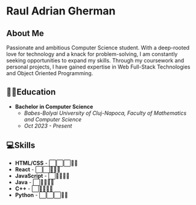 # Raul Adrian Gherman

## About Me
Passionate and ambitious Computer Science student. With a deep-rooted love for technology and a knack for problem-solving, I am constantly seeking opportunities to expand my skills. Through my coursework and personal projects, I have gained expertise in Web Full-Stack Technologies and Object Oriented Programming.

## :man_student:Education
- **Bachelor in Computer Science**
  - *Babes-Bolyai University of Cluj-Napoca, Faculty of Mathematics and Computer Science*
  - *Oct 2023 - Present*

## :computer:Skills
- **HTML/CSS** -   :white_large_square::white_large_square::white_large_square::white_square_button::white_square_button:
- **React** -      :white_large_square::white_large_square::white_square_button::white_square_button::white_square_button:
- **JavaScript** - :white_large_square::white_square_button::white_square_button::white_square_button::white_square_button:
- **Java** -        :white_large_square::white_square_button::white_square_button::white_square_button::white_square_button:
- **C++** -        :white_large_square::white_square_button::white_square_button::white_square_button::white_square_button:
- **Python** -     :white_large_square::white_large_square::white_large_square::white_square_button::white_square_button:
